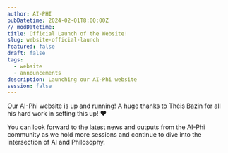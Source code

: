 ```yaml
---
author: AI-PHI
pubDatetime: 2024-02-01T8:00:00Z
// modDatetime:
title: Official Launch of the Website!
slug: website-official-launch
featured: false
draft: false
tags:
  - website
  - announcements
description: Launching our AI-Phi website
session: false
---
```


Our AI-Phi website is up and running! A huge thanks to Théis Bazin for all his hard work in setting this up! ❤️

You can look forward to the latest news and outputs from the AI-Phi community as we hold more sessions and continue to dive into the intersection of AI and Philosophy.
